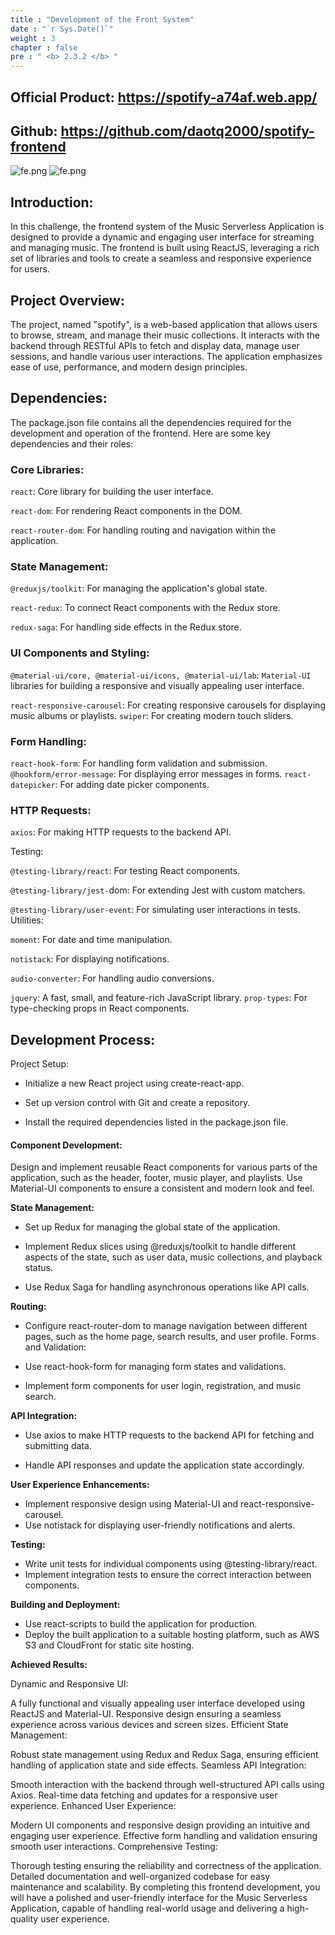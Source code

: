 ```yaml
---
title : "Development of the Front System"
date : "`r Sys.Date()`"
weight : 3
chapter : false
pre : " <b> 2.3.2 </b> "
---
```

## Official Product: https://spotify-a74af.web.app/
## Github: https://github.com/daotq2000/spotify-frontend
![fe.png](/aws-stutdy-group-workshop/images/3/3.0/fe.png)
![fe.png](/aws-stutdy-group-workshop/images/3/3.0/prod.jpeg)
## Introduction:

In this challenge, the frontend system of the Music Serverless Application is designed to provide a dynamic and engaging user interface for streaming and managing music. The frontend is built using ReactJS, leveraging a rich set of libraries and tools to create a seamless and responsive experience for users.

## Project Overview:
The project, named "spotify", is a web-based application that allows users to browse, stream, and manage their music collections. It interacts with the backend through RESTful APIs to fetch and display data, manage user sessions, and handle various user interactions. The application emphasizes ease of use, performance, and modern design principles.

## Dependencies:
The package.json file contains all the dependencies required for the development and operation of the frontend. Here are some key dependencies and their roles:

### Core Libraries:

`react`: Core library for building the user interface.

`react-dom`: For rendering React components in the DOM.

`react-router-dom`: For handling routing and navigation within the application.

### State Management:

`@reduxjs/toolkit`: For managing the application's global state.

`react-redux`: To connect React components with the Redux store.

`redux-saga`: For handling side effects in the Redux store.

### UI Components and Styling:

`@material-ui/core, @material-ui/icons, @material-ui/lab`:
`Material-UI` libraries for building a responsive and visually appealing user interface.

`react-responsive-carousel`: For creating responsive carousels for displaying music albums or playlists.
`swiper`: For creating modern touch sliders.

### Form Handling:

`react-hook-form`: For handling form validation and submission.
`@hookform/error-message`: For displaying error messages in forms.
`react-datepicker`: For adding date picker components.

### HTTP Requests:

`axios`: For making HTTP requests to the backend API.

Testing:

`@testing-library/react`: For testing React components.

`@testing-library/jest-`dom: For extending Jest with custom matchers.

`@testing-library/user-event`: For simulating user interactions in tests.
Utilities:

`moment`: For date and time manipulation.

`notistack`: For displaying notifications.

`audio-converter`: For handling audio conversions.

`jquery`: A fast, small, and feature-rich JavaScript library.
`prop-types`: For type-checking props in React components.

## Development Process:
Project Setup:

+ Initialize a new React project using create-react-app.

+ Set up version control with Git and create a repository.

+ Install the required dependencies listed in the package.json file.

#### Component Development:

Design and implement reusable React components for various parts of the application, such as the header, footer, music player, and playlists.
Use Material-UI components to ensure a consistent and modern look and feel.

**State Management:**

+ Set up Redux for managing the global state of the application.

+ Implement Redux slices using @reduxjs/toolkit to handle different aspects of the state, such as user data, music collections, and playback status.

+ Use Redux Saga for handling asynchronous operations like API calls.

**Routing:**

+ Configure react-router-dom to manage navigation between different pages, such as the home page, search results, and user profile.
Forms and Validation:

+ Use react-hook-form for managing form states and validations.

+ Implement form components for user login, registration, and music search.

**API Integration:**

+ Use axios to make HTTP requests to the backend API for fetching and submitting data.

+ Handle API responses and update the application state accordingly.

**User Experience Enhancements:**

+ Implement responsive design using Material-UI and react-responsive-carousel.
+ Use notistack for displaying user-friendly notifications and alerts.

**Testing:**

+ Write unit tests for individual components using @testing-library/react.
+ Implement integration tests to ensure the correct interaction between components.

**Building and Deployment:**

+ Use react-scripts to build the application for production.
+ Deploy the built application to a suitable hosting platform, such as AWS S3 and CloudFront for static site hosting.

**Achieved Results:**

Dynamic and Responsive UI:

A fully functional and visually appealing user interface developed using ReactJS and Material-UI.
Responsive design ensuring a seamless experience across various devices and screen sizes.
Efficient State Management:

Robust state management using Redux and Redux Saga, ensuring efficient handling of application state and side effects.
Seamless API Integration:

Smooth interaction with the backend through well-structured API calls using Axios.
Real-time data fetching and updates for a responsive user experience.
Enhanced User Experience:

Modern UI components and responsive design providing an intuitive and engaging user experience.
Effective form handling and validation ensuring smooth user interactions.
Comprehensive Testing:

Thorough testing ensuring the reliability and correctness of the application.
Detailed documentation and well-organized codebase for easy maintenance and scalability.
By completing this frontend development, you will have a polished and user-friendly interface for the Music Serverless Application, capable of handling real-world usage and delivering a high-quality user experience.